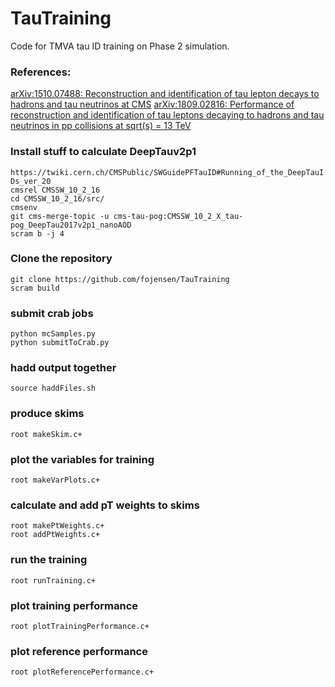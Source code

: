 # TauTraining

Code for TMVA tau ID training on Phase 2 simulation.

### References:
[arXiv:1510.07488: Reconstruction and identification of tau lepton decays to hadrons and tau neutrinos at CMS](https://arxiv.org/abs/1510.07488)
[arXiv:1809.02816: Performance of reconstruction and identification of tau leptons decaying to hadrons and tau neutrinos in pp collisions at sqrt(s) = 13 TeV](https://arxiv.org/abs/1809.02816)


### Install stuff to calculate DeepTauv2p1
`https://twiki.cern.ch/CMSPublic/SWGuidePFTauID#Running_of_the_DeepTauIDs_ver_20`  
`cmsrel CMSSW_10_2_16`  
`cd CMSSW_10_2_16/src/`  
`cmsenv`  
`git cms-merge-topic -u cms-tau-pog:CMSSW_10_2_X_tau-pog_DeepTau2017v2p1_nanoAOD`  
`scram b -j 4`  

### Clone the repository
`git clone https://github.com/fojensen/TauTraining`  
`scram build`

### submit crab jobs
`python mcSamples.py`  
`python submitToCrab.py`

### hadd output together
`source haddFiles.sh`

### produce skims
`root makeSkim.c+`

### plot the variables for training
`root makeVarPlots.c+`

### calculate and add pT weights to skims
`root makePtWeights.c+`  
`root addPtWeights.c+`

### run the training
`root runTraining.c+`

### plot training performance
`root plotTrainingPerformance.c+`

### plot reference performance
`root plotReferencePerformance.c+`

